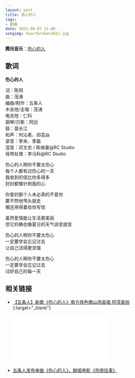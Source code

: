 ```yaml
---
layout: post
title: 伤心的人
tags: 
- 歌曲
date: 2021-06-07 11:00
songimg: heartbroken2021.jpg
---
```


**腾讯音乐**：[伤心的人](https://i.y.qq.com/v8/playsong.html?songid=313024100&songtype=0#webchat_redirect)

## 歌词

**伤心的人**

词：陈侗  
曲：茂涛  
编曲/制作：五条人  
木吉他/主唱：茂涛  
电吉他：仁科  
钢琴/贝斯：阿远  
鼓：苗长江  
和声：何沁柔、祁芸焱  
录音：李未、季磊  
混音：邓文忠 / 陈继豪@RC Studio  
母带处理：李马科@RC Studio

伤心的人啊你不要太伤心  
每个人都有过伤心的一天  
我收到的信比你多得多  
封封都像针刺我的心

你爱的那个人未必真的不爱你  
要不然他甩头就走  
哪还用得着给你写信

虽然爱情能让生活更美丽  
但它的确也像夏日的天气说变就变

伤心的人啊你不要太伤心  
一定要学会忘记过去  
让自己活得更坚强

伤心的人啊你不要太伤心  
一定要学会忘记过去  
过好自己的每一天

## 相关链接

* [【五条人】新歌《伤心的人》南方夜色佛山场首唱 阿茂直拍](https://www.bilibili.com/video/BV1i5411V7Pe){:target="_blank"}

  <div class="iframe-container"><iframe class="responsive-iframe" src="//player.bilibili.com/player.html?aid=457792518&bvid=BV1i5411V7Pe&cid=255537857&page=1" frameborder="no" allowfullscreen="true"></iframe></div>

* [五条人发布单曲《伤心的人》，献唱电影《热带往事》](https://mp.weixin.qq.com/s/3rzFCViHITOALfJc2Ndedw)